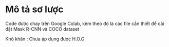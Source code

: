 # Mô tả sơ lược
Code được chay trên Google Colab, kèm theo đó là các file cần thiết để cài đặt Mask R-CNN và COCO dataset

Khó khăn : Chưa áp dụng được H.O.G
